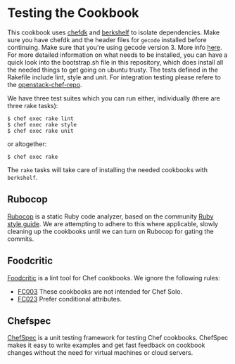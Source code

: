 # Testing the Cookbook #

This cookbook uses [chefdk](https://downloads.chef.io/chef-dk/) and [berkshelf](http://berkshelf.com/) to isolate dependencies. Make sure you have chefdk and the header files for `gecode` installed before continuing. Make sure that you're using gecode version 3. More info [here](https://github.com/opscode/dep-selector-libgecode/tree/0bad63fea305ede624c58506423ced697dd2545e#using-a-system-gecode-instead). For more detailed information on what needs to be installed, you can have a quick look into the bootstrap.sh file in this repository, which does install all the needed things to get going on ubuntu trusty. The tests defined in the Rakefile include lint, style and unit. For integration testing please refere to the [openstack-chef-repo](https://github.com/stackforge/openstack-chef-repo).

We have three test suites which you can run either, individually (there are three rake tasks):

    $ chef exec rake lint
    $ chef exec rake style
    $ chef exec rake unit

or altogether:

    $ chef exec rake

The `rake` tasks will take care of installing the needed cookbooks with `berkshelf`.

## Rubocop  ##

[Rubocop](https://github.com/bbatsov/rubocop) is a static Ruby code analyzer, based on the community [Ruby style guide](https://github.com/bbatsov/ruby-style-guide). We are attempting to adhere to this where applicable, slowly cleaning up the cookbooks until we can turn on Rubocop for gating the commits.

## Foodcritic ##

[Foodcritic](http://acrmp.github.io/foodcritic/) is a lint tool for Chef cookbooks. We ignore the following rules:

* [FC003](http://acrmp.github.io/foodcritic/#FC003) These cookbooks are not intended for Chef Solo.
* [FC023](http://acrmp.github.io/foodcritic/#FC023) Prefer conditional attributes.

## Chefspec

[ChefSpec](https://github.com/sethvargo/chefspec) is a unit testing framework for testing Chef cookbooks. ChefSpec makes it easy to write examples and get fast feedback on cookbook changes without the need for virtual machines or cloud servers.

